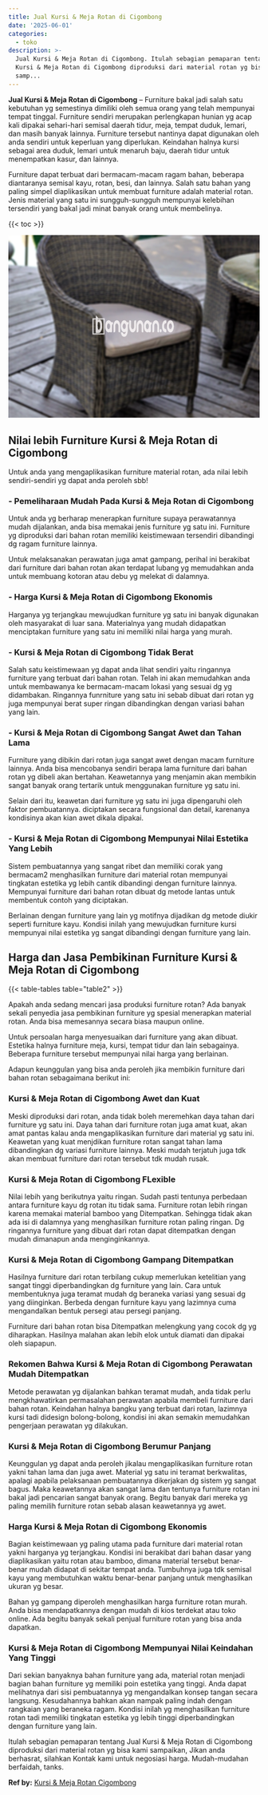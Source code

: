 ```yaml
---
title: Jual Kursi & Meja Rotan di Cigombong
date: '2025-06-01'
categories:
  - toko
description: >-
  Jual Kursi & Meja Rotan di Cigombong. Itulah sebagian pemaparan tentang Jual
  Kursi & Meja Rotan di Cigombong diproduksi dari material rotan yg bisa kami
  samp...
---
```


**Jual Kursi & Meja Rotan di Cigombong** – Furniture bakal jadi salah satu kebutuhan yg semestinya dimiliki oleh semua orang yang telah mempunyai tempat tinggal. Furniture sendiri merupakan perlengkapan hunian yg acap kali dipakai sehari-hari semisal daerah tidur, meja, tempat duduk, lemari, dan masih banyak lainnya. Furniture tersebut nantinya dapat digunakan oleh anda sendiri untuk keperluan yang diperlukan. Keindahan halnya kursi sebagai area duduk, lemari untuk menaruh baju, daerah tidur untuk menempatkan kasur, dan lainnya.

Furniture dapat terbuat dari bermacam-macam ragam bahan, beberapa diantaranya semisal kayu, rotan, besi, dan lainnya. Salah satu bahan yang paling simpel diaplikasikan untuk membuat furniture adalah material rotan. Jenis material yang satu ini sungguh-sungguh mempunyai kelebihan tersendiri yang bakal jadi minat banyak orang untuk membelinya.

{{< toc >}}

![Jual Kursi & Meja Rotan di Cigombong](/images/kursi-meja-rotan-murah28.png)

## Nilai lebih Furniture Kursi & Meja Rotan di Cigombong

Untuk anda yang mengaplikasikan furniture material rotan, ada nilai lebih sendiri-sendiri yg dapat anda peroleh sbb!

### \- Pemeliharaan Mudah Pada Kursi & Meja Rotan di Cigombong

Untuk anda yg berharap menerapkan furniture supaya perawatannya mudah dijalankan, anda bisa memakai jenis furniture yg satu ini. Furniture yg diproduksi dari bahan rotan memiliki keistimewaan tersendiri dibandingi dg ragam furniture lainnya.

Untuk melaksanakan perawatan juga amat gampang, perihal ini berakibat dari furniture dari bahan rotan akan terdapat lubang yg memudahkan anda untuk membuang kotoran atau debu yg melekat di dalamnya.

### \- Harga Kursi & Meja Rotan di Cigombong Ekonomis

Harganya yg terjangkau mewujudkan furniture yg satu ini banyak digunakan oleh masyarakat di luar sana. Materialnya yang mudah didapatkan menciptakan furniture yang satu ini memiliki nilai harga yang murah.

### \- Kursi & Meja Rotan di Cigombong Tidak Berat

Salah satu keistimewaan yg dapat anda lihat sendiri yaitu ringannya furniture yang terbuat dari bahan rotan. Telah ini akan memudahkan anda untuk membawanya ke bermacam-macam lokasi yang sesuai dg yg didambakan. Ringannya funrniture yang satu ini sebab dibuat dari rotan yg juga mempunyai berat super ringan dibandingkan dengan variasi bahan yang lain.

### \- Kursi & Meja Rotan di Cigombong Sangat Awet dan Tahan Lama

Furniture yang dibikin dari rotan juga sangat awet dengan macam furniture lainnya. Anda bisa mencobanya sendiri berapa lama furniture dari bahan rotan yg dibeli akan bertahan. Keawetannya yang menjamin akan membikin sangat banyak orang tertarik untuk menggunakan furniture yg satu ini.

Selain dari itu, keawetan dari furniture yg satu ini juga dipengaruhi oleh faktor pembuatannya. diciptakan secara fungsional dan detail, karenanya kondisinya akan kian awet dikala dipakai.

### \- Kursi & Meja Rotan di Cigombong Mempunyai Nilai Estetika Yang Lebih

Sistem pembuatannya yang sangat ribet dan memiliki corak yang bermacam2 menghasilkan furniture dari material rotan mempunyai tingkatan estetika yg lebih cantik dibandingi dengan furniture lainnya. Mempunyai furniture dari bahan rotan dibuat dg metode lantas untuk membentuk contoh yang diciptakan.

Berlainan dengan furniture yang lain yg motifnya dijadikan dg metode diukir seperti furniture kayu. Kondisi inilah yang mewujudkan furniture kursi mempunyai nilai estetika yg sangat dibandingi dengan furniture yang lain.

## Harga dan Jasa Pembikinan Furniture Kursi & Meja Rotan di Cigombong

{{< table-tables table="table2" >}}

Apakah anda sedang mencari jasa produksi furniture rotan? Ada banyak sekali penyedia jasa pembikinan furniture yg spesial menerapkan material rotan. Anda bisa memesannya secara biasa maupun online.

Untuk persoalan harga menyesuaikan dari furniture yang akan dibuat. Estetika halnya furniture meja, kursi, tempat tidur dan lain sebagainya. Beberapa furniture tersebut mempunyai nilai harga yang berlainan.

Adapun keunggulan yang bisa anda peroleh jika membikin furniture dari bahan rotan sebagaimana berikut ini:

### Kursi & Meja Rotan di Cigombong Awet dan Kuat

Meski diproduksi dari rotan, anda tidak boleh meremehkan daya tahan dari furniture yg satu ini. Daya tahan dari furniture rotan juga amat kuat, akan amat pantas kalau anda mengaplikasikan furniture dari material yg satu ini. Keawetan yang kuat menjdikan furniture rotan sangat tahan lama dibandingkan dg variasi furniture lainnya. Meski mudah terjatuh juga tdk akan membuat furniture dari rotan tersebut tdk mudah rusak.

### Kursi & Meja Rotan di Cigombong FLexible

Nilai lebih yang berikutnya yaitu ringan. Sudah pasti tentunya perbedaan antara furniture kayu dg rotan itu tidak sama. Furniture rotan lebih ringan karena memakai material bamboo yang Ditempatkan. Sehingga tidak akan ada isi di dalamnya yang menghasilkan furniture rotan paling ringan. Dg ringannya furniture yang dibuat dari rotan dapat ditempatkan dengan mudah dimanapun anda menginginkannya.

### Kursi & Meja Rotan di Cigombong Gampang Ditempatkan

Hasilnya furniture dari rotan terbilang cukup memerlukan ketelitian yang sangat tinggi diperbandingkan dg furniture yang lain. Cara untuk membentuknya juga teramat mudah dg beraneka variasi yang sesuai dg yang diinginkan. Berbeda dengan furniture kayu yang lazimnya cuma mengandalkan bentuk persegi atau persegi panjang.

Furniture dari bahan rotan bisa Ditempatkan melengkung yang cocok dg yg diharapkan. Hasilnya malahan akan lebih elok untuk diamati dan dipakai oleh siapapun.

### Rekomen Bahwa Kursi & Meja Rotan di Cigombong Perawatan Mudah Ditempatkan

Metode perawatan yg dijalankan bahkan teramat mudah, anda tidak perlu mengkhawatirkan permasalahan perawatan apabila membeli furniture dari bahan rotan. Keindahan halnya bangku yang terbuat dari rotan, lazimnya kursi tadi didesign bolong-bolong, kondisi ini akan semakin memudahkan pengerjaan perawatan yg dilakukan.

### Kursi & Meja Rotan di Cigombong Berumur Panjang

Keunggulan yg dapat anda peroleh jikalau mengaplikasikan furniture rotan yakni tahan lama dan juga awet. Material yg satu ini teramat berkwalitas, apalagi apabila pelaksanaan pembuatannya dikerjakan dg sistem yg sangat bagus. Maka keawetannya akan sangat lama dan tentunya furniture rotan ini bakal jadi pencarian sangat banyak orang. Begitu banyak dari mereka yg paling memilih furniture rotan sebab alasan keawetannya yg awet.

### Harga Kursi & Meja Rotan di Cigombong Ekonomis

Bagian keistimewaan yg paling utama pada furniture dari material rotan yakni harganya yg terjangkau. Kondisi ini berakibat dari bahan dasar yang diaplikasikan yaitu rotan atau bamboo, dimana material tersebut benar-benar mudah didapat di sekitar tempat anda. Tumbuhnya juga tdk semisal kayu yang membutuhkan waktu benar-benar panjang untuk menghasilkan ukuran yg besar.

Bahan yg gampang diperoleh menghasilkan harga furniture rotan murah. Anda bisa mendapatkannya dengan mudah di kios terdekat atau toko online. Ada begitu banyak sekali penjual furniture rotan yang bisa anda dapatkan.

### Kursi & Meja Rotan di Cigombong Mempunyai Nilai Keindahan Yang Tinggi

Dari sekian banyaknya bahan furniture yang ada, material rotan menjadi bagian bahan furniture yg memiliki poin estetika yang tinggi. Anda dapat melihatnya dari sisi pembuatannya yg mengandalkan konsep tangan secara langsung. Kesudahannya bahkan akan nampak paling indah dengan rangkaian yang beraneka ragam. Kondisi inilah yg menghasilkan furniture rotan tadi memiliki tingkatan estetika yg lebih tinggi diperbandingkan dengan furniture yang lain.

Itulah sebagian pemaparan tentang Jual Kursi & Meja Rotan di Cigombong diproduksi dari material rotan yg bisa kami sampaikan, Jikan anda berhasrat, silahkan Kontak kami untuk negosiasi harga. Mudah-mudahan berfaidah, tanks.

**Ref by:** [Kursi & Meja Rotan Cigombong](https://id.wikipedia.org/wiki/Kursi)
